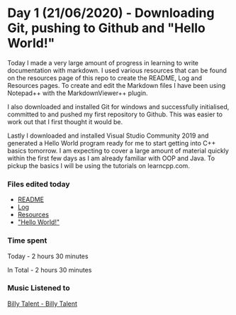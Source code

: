 # Day 1 (21/06/2020) - Downloading Git, pushing to Github and "Hello World!"
Today I made a very large amount of progress in learning to write documentation with markdown. I used various resources that can be found on the resources page of this repo to create the README, Log and Resources pages. To create and edit the Markdown files I have been using Notepad++ with the MarkdownViewer++ plugin.

I also downloaded and installed Git for windows and successfully initialised, committed to and pushed my first repository to Github. This was easier to work out that I first thought it would be.

Lastly I downloaded and installed Visual Studio Community 2019 and generated a Hello World program ready for me to start getting into C++ basics tomorrow. I am expecting to cover a large amount of material quickly within the first few days as I am already familiar with OOP and Java. To pickup the basics I will be using the tutorials on learncpp.com.
### Files edited today
* [README](https://github.com/ZenoxSphere/ZS_100_Days_Of_Code)
* [Log](https://github.com/ZenoxSphere/ZS_100_Days_Of_Code/blob/master/Log.md)
* [Resources](https://github.com/ZenoxSphere/ZS_100_Days_Of_Code/blob/master/Resources.md)
* ["Hello World!"](https://github.com/ZenoxSphere/ZS_100_Days_Of_Code/blob/master/Code/Hello_World!/Hello_World!/Hello_World!.cpp)
### Time spent
Today - 2 hours 30 minutes

In Total - 2 hours 30 minutes
### Music Listened to
[Billy Talent - Billy Talent](https://open.spotify.com/album/7aeiTumWLTqiS6wBsmJdyh?si=kQpuS0ioTOeZlhVqifmaaw)